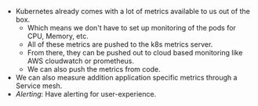 * Kubernetes already comes with a lot of metrics available to us out of the box.
    * Which means we don't have to set up monitoring of the pods for CPU, Memory, etc.
    * All of these metrics are pushed to the k8s metrics server.
    * From there, they can be pushed out to cloud based monitoring like AWS cloudwatch or prometheus.
    * We can also push the metrics from code.
* We can also measure addition application specific metrics through a Service mesh.
* *Alerting*: Have alerting for user-experience.